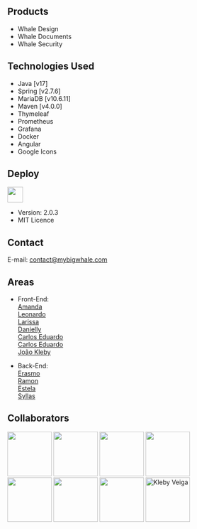 ## Products

- Whale Design
- Whale Documents
- Whale Security

## Technologies Used

- Java [v17]
- Spring [v2.7.6]
- MariaDB [v10.6.11] 
- Maven [v4.0.0]
- Thymeleaf
- Prometheus
- Grafana
- Docker
- Angular
- Google Icons

## Deploy
<a href="https://mybigwhale.com/"><img src="https://img.icons8.com/?size=512&id=13450&format=png" width="35" height="35"></a>
- Version: 2.0.3
- MIT Licence

## Contact
E-mail: contact@mybigwhale.com

## Areas

- Front-End: <br>
<a href="https://github.com/amandapvln"> Amanda </a> <br>
<a href="https://github.com/LeoSilva011"> Leonardo </a> <br>
<a href="https://github.com/LarissaLunguinho"> Larissa </a> <br>
<a href="https://github.com/Daniellyfreitasc"> Danielly </a> <br>
<a href="https://github.com/kduferreira"> Carlos Eduardo</a> <br>
<a href="https://github.com/kduferreira"> Carlos Eduardo </a> <br>
<a href="https://github.com/kleby" title="kleby"> João Kleby </a> <br>

- Back-End: <br>
<a href="https://github.com/erasmobezerra"> Erasmo </a> <br>
<a href="https://github.com/bioramonmoratori"> Ramon </a> <br>
<a href="https://github.com/Estrela-Marques"> Estela </a> <br>
<a href="https://github.com/SyllasBraga"> Syllas </a> <br>

## Collaborators
<a href="https://github.com/bioramonmoratori"><img src="https://github.com/ProjectBIGWHALE/bigwhale/assets/90486302/d4afb72c-ec3a-4672-b376-c4d33a4aa11c" width="100" height="100"></a>
<a href="https://github.com/amandapvln"><img src="https://github.com/ProjectBIGWHALE/bigwhale/assets/90486302/4de40297-eb96-45ed-b4c4-7b1fb8cbb65a" width="100" height="100"></a>
<a href="https://github.com/erasmobezerra"><img src="https://github.com/ProjectBIGWHALE/bigwhale/assets/90486302/837b8b18-b812-451a-b777-073e33b3d068" width="100" height="100"></a>
<a href="https://github.com/LarissaLunguinho"><img src="https://github.com/ProjectBIGWHALE/bigwhale/assets/90486302/c540875d-5e67-44eb-9708-8aacd848c1c6" width="100" height="100"></a>
<a href="https://github.com/LeoSilva011"><img src="https://github.com/ProjectBIGWHALE/bigwhale/assets/90486302/8cc62cfd-c987-4b43-bc04-3ae7db9690e4" width="100" height="100"></a>
<a href="https://github.com/Estrela-Marques"><img src="https://github.com/ProjectBIGWHALE/bigwhale/assets/90486302/26dbb5ba-7635-438f-95ce-212054eca08d" width="100" height="100"></a>
<a href="https://github.com/SyllasBraga"><img src="https://github.com/ProjectBIGWHALE/bigwhale/assets/90486302/b8b1a4ef-6dd9-4dbc-a4b1-76c19f544ac7" width="100" height="100"></a>
<a href="https://github.com/Kleby"><img src="https://avatars.githubusercontent.com/u/63982483" width="100" height="100" title="Kleby Veiga"></a>






